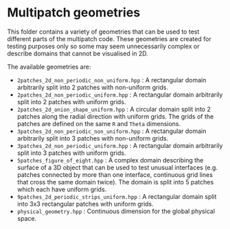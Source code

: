 # Multipatch geometries

This folder contains a variety of geometries that can be used to test different parts of the multipatch code. These geometries are created for testing purposes only so some may seem unnecessarily complex or describe domains that cannot be visualised in 2D.

The available geometries are:
- `2patches_2d_non_periodic_non_uniform.hpp` : A rectangular domain arbitrarily split into 2 patches with non-uniform grids.
- `2patches_2d_non_periodic_uniform.hpp` : A rectangular domain arbitrarily split into 2 patches with uniform grids.
- `2patches_2d_onion_shape_uniform.hpp` : A circular domain split into 2 patches along the radial direction with uniform grids. 
                                    The grids of the patches are defined on the same `R` and `Theta` dimensions. 
- `3patches_2d_non_periodic_non_uniform.hpp` : A rectangular domain arbitrarily split into 3 patches with non-uniform grids.
- `3patches_2d_non_periodic_uniform.hpp` : A rectangular domain arbitrarily split into 3 patches with uniform grids.
- `5patches_figure_of_eight.hpp` : A complex domain describing the surface of a 3D object that can be used to test unusual interfaces (e.g. patches connected by more than one interface, continuous grid lines that cross the same domain twice). The domain is split into 5 patches which each have uniform grids.
- `9patches_2d_periodic_strips_uniform.hpp` : A rectangular domain split into 3x3 rectangular patches with uniform grids.
- `physical_geometry.hpp` : Continuous dimension for the global physical space. 